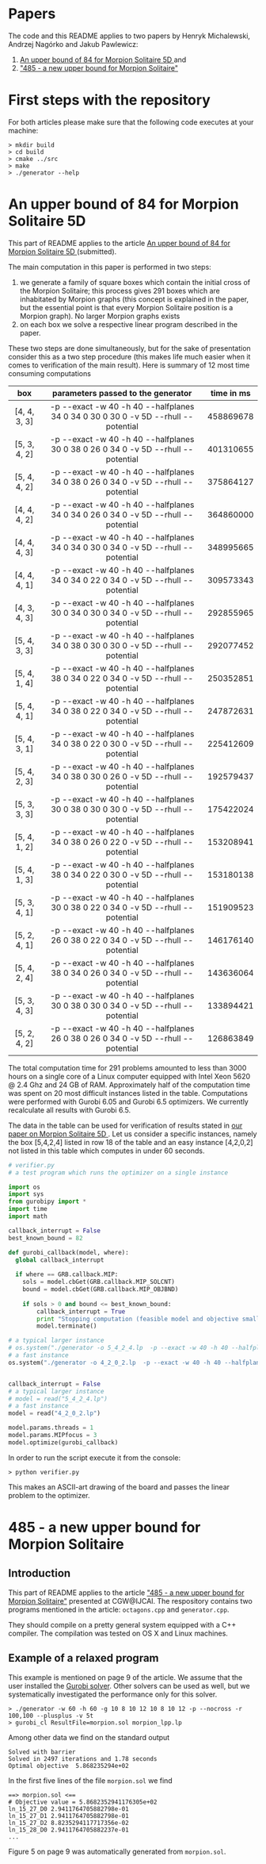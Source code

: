 # Papers

The code and this README applies to two papers  by Henryk Michalewski, Andrzej Nagórko and Jakub Pawlewicz:

1. [An upper bound of 84 for Morpion Solitaire 5D ](http://duch.mimuw.edu.pl/~henrykm/lib/exe/fetch.php?media=morpion5d.pdf) and 
2. ["485 - a new upper bound for Morpion Solitaire"](http://www.mimuw.edu.pl/~henrykm/lib/exe/fetch.php?media=upper-bound-morpion.pdf)


# First steps with the repository

For both articles please make sure that the following code executes at your machine:

```
> mkdir build
> cd build
> cmake ../src
> make
> ./generator --help
```

# An upper bound of 84 for Morpion Solitaire 5D 

This part of README applies to the article [An upper bound of 84 for Morpion Solitaire 5D ](http://duch.mimuw.edu.pl/~henrykm/lib/exe/fetch.php?media=morpion5d.pdf) (submitted). 

The main computation in this paper is performed in two steps:

1. we generate a family of square boxes which contain the initial cross of the Morpion Solitaire; this process gives 291 boxes which are inhabitated by Morpion graphs (this concept is explained in the paper, but the essential point is that every Morpion Solitaire position is a Morpion graph). No larger Morpion graphs exists
2. on each box we solve a respective linear program described in the paper. 

These two steps are done simultaneously, but for the sake of presentation consider this as a two step procedure (this makes
life much easier when it comes to verification of the main result). Here is summary of 12 most time consuming computations

| box 	| parameters passed to the generator 	| time in ms 	|
|:------------:	|:---------------------------------------------------------------------------------:	|------------------------	|
| [4, 4, 3, 3] 	| -p --exact -w 40 -h 40 --halfplanes 34 0 34 0 30 0 30 0 -v 5D --rhull --potential 	| 458869678 	|
| [5, 3, 4, 2] 	| -p --exact -w 40 -h 40 --halfplanes 30 0 38 0 26 0 34 0 -v 5D --rhull --potential 	| 401310655 	|
| [5, 4, 4, 2] 	| -p --exact -w 40 -h 40 --halfplanes 34 0 38 0 26 0 34 0 -v 5D --rhull --potential 	| 375864127 	|
| [4, 4, 4, 2] 	| -p --exact -w 40 -h 40 --halfplanes 34 0 34 0 26 0 34 0 -v 5D --rhull --potential 	| 364860000 	|
| [4, 4, 4, 3] 	| -p --exact -w 40 -h 40 --halfplanes 34 0 34 0 30 0 34 0 -v 5D --rhull --potential 	| 348995665 	|
| [4, 4, 4, 1] 	| -p --exact -w 40 -h 40 --halfplanes 34 0 34 0 22 0 34 0 -v 5D --rhull --potential 	| 309573343 	|
| [4, 3, 4, 3] 	| -p --exact -w 40 -h 40 --halfplanes 30 0 34 0 30 0 34 0 -v 5D --rhull --potential 	| 292855965 	|
| [5, 4, 3, 3] 	| -p --exact -w 40 -h 40 --halfplanes 34 0 38 0 30 0 30 0 -v 5D --rhull --potential 	| 292077452 	|
| [5, 4, 1, 4] 	| -p --exact -w 40 -h 40 --halfplanes 38 0 34 0 22 0 34 0 -v 5D --rhull --potential 	| 250352851 	|
| [5, 4, 4, 1] 	| -p --exact -w 40 -h 40 --halfplanes 34 0 38 0 22 0 34 0 -v 5D --rhull --potential 	| 247872631 	|
| [5, 4, 3, 1] 	| -p --exact -w 40 -h 40 --halfplanes 34 0 38 0 22 0 30 0 -v 5D --rhull --potential 	| 225412609 	|
| [5, 4, 2, 3] 	| -p --exact -w 40 -h 40 --halfplanes 34 0 38 0 30 0 26 0 -v 5D --rhull --potential 	| 192579437 	|
| [5, 3, 3, 3] 	| -p --exact -w 40 -h 40 --halfplanes 30 0 38 0 30 0 30 0 -v 5D --rhull --potential 	| 175422024 	|
| [5, 4, 1, 2] 	| -p --exact -w 40 -h 40 --halfplanes 34 0 38 0 26 0 22 0 -v 5D --rhull --potential 	| 153208941 	|
| [5, 4, 1, 3] 	| -p --exact -w 40 -h 40 --halfplanes 38 0 34 0 22 0 30 0 -v 5D --rhull --potential 	| 153180138 	|
| [5, 3, 4, 1] 	| -p --exact -w 40 -h 40 --halfplanes 30 0 38 0 22 0 34 0 -v 5D --rhull --potential 	| 151909523 	|
| [5, 2, 4, 1] 	| -p --exact -w 40 -h 40 --halfplanes 26 0 38 0 22 0 34 0 -v 5D --rhull --potential 	| 146176140 	|
| [5, 4, 2, 4] 	| -p --exact -w 40 -h 40 --halfplanes 38 0 34 0 26 0 34 0 -v 5D --rhull --potential 	| 143636064 	|
| [5, 3, 4, 3] 	| -p --exact -w 40 -h 40 --halfplanes 30 0 38 0 30 0 34 0 -v 5D --rhull --potential 	| 133894421 	|
| [5, 2, 4, 2] 	| -p --exact -w 40 -h 40 --halfplanes 26 0 38 0 26 0 34 0 -v 5D --rhull --potential 	| 126863849 	|


The total computation time for 291 problems amounted to less than 3000 hours on a single core of a Linux computer equipped with
Intel Xeon 5620 @ 2.4 Ghz and 24 GB of RAM.  Approximately half of the computation time was spent on 20 most difficult instances listed in the table.  Computations were performed with Gurobi 6.05 and Gurobi 6.5 optimizers. We 
currently recalculate all results with Gurobi 6.5. 


The data in the table can be used for verification of results stated in [our paper on Morpion Solitaire 5D ](http://duch.mimuw.edu.pl/~henrykm/lib/exe/fetch.php?media=morpion5d.pdf). Let us consider a specific instances, namely the box [5,4,2,4] listed in row 18 of the table and an easy instance [4,2,0,2] not listed in this table which computes in under
60 seconds. 

```python
# verifier.py 
# a test program which runs the optimizer on a single instance

import os
import sys
from gurobipy import *
import time
import math

callback_interrupt = False
best_known_bound = 82

def gurobi_callback(model, where):
  global callback_interrupt
  
  if where == GRB.callback.MIP:
    sols = model.cbGet(GRB.callback.MIP_SOLCNT)
    bound = model.cbGet(GRB.callback.MIP_OBJBND)
        
    if sols > 0 and bound <= best_known_bound:
        callback_interrupt = True
        print "Stopping computation (feasible model and objective smaller than known bound)"
        model.terminate()

# a typical larger instance 
# os.system("./generator -o 5_4_2_4.lp  -p --exact -w 40 -h 40 --halfplanes 38 0 34 0 26 0 34 0 -v 5D --rhull --potential")
# a fast instance
os.system("./generator -o 4_2_0_2.lp  -p --exact -w 40 -h 40 --halfplanes 26 0 34 0 26 0 18 0 -v 5D --rhull --potential")


callback_interrupt = False
# a typical larger instance 
# model = read("5_4_2_4.lp")
# a fast instance
model = read("4_2_0_2.lp")

model.params.threads = 1
model.params.MIPfocus = 3
model.optimize(gurobi_callback)
```

In order to run the script execute it from the console:
```
> python verifier.py
```
This makes an ASCII-art drawing of the board and passes the linear problem to the optimizer.

# 485 - a new upper bound for Morpion Solitaire

## Introduction

This part of README applies to the article ["485 - a new upper bound for Morpion Solitaire"](http://www.mimuw.edu.pl/~henrykm/lib/exe/fetch.php?media=upper-bound-morpion.pdf) presented at CGW@IJCAI.  The respository contains two programs mentioned in the article: `octagons.cpp` and `generator.cpp`. 

They should compile on a pretty general system equipped with a C++ compiler. The compilation was tested on OS X and Linux machines. 

## Example of a relaxed program 

This example is mentioned on page 9 of the article. We assume that the user installed the [Gurobi solver](http://www.gurobi.com/). Other solvers can be used as well, but we systematically investigated the performance only for this solver.  

```
> ./generator -w 60 -h 60 -g 10 8 10 12 10 8 10 12 -p --nocross -r 100,100 --plusplus -v 5t
> gurobi_cl ResultFile=morpion.sol morpion_lpp.lp
```
Among other data we find on the standard output
```
Solved with barrier
Solved in 2497 iterations and 1.78 seconds
Optimal objective  5.868235294e+02
```

In the first five lines of the file `morpion.sol` we find

```
==> morpion.sol <==
# Objective value = 5.8682352941176305e+02
ln_15_27_D0 2.9411764705882798e-01
ln_15_27_D1 2.9411764705882798e-01
ln_15_27_D2 8.8235294117717356e-02
ln_15_28_D0 2.9411764705882237e-01
...
```

Figure 5 on page 9 was automatically generated from `morpion.sol`.
